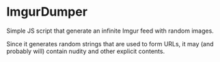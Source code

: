 # ImgurDumper
Simple JS script that generate an infinite Imgur feed with random images.

Since it generates random strings that are used to form URLs, it may (and probably will) contain nudity and other explicit contents.
